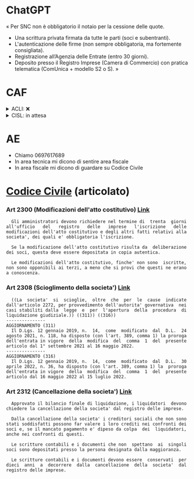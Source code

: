 # ChatGPT
« Per SNC non è obbligatorio il notaio per la cessione delle quote.
- Una scrittura privata firmata da tutte le parti (soci e subentranti).
- L'autenticazione delle firme (non sempre obbligatoria, ma fortemente consigliata).
- Registrazione all’Agenzia delle Entrate (entro 30 giorni).
- Deposito presso il Registro Imprese (Camera di Commercio) con pratica telematica (ComUnica + modello S2 o S). »




# CAF
<details><summary> ACLI: ❌ </summary>
  
1. Caf Acli FFAA (0283530917) mi rimanda al Cup
2. Cup Acli Mi (0225544777) mi rimanda all'area contabile
3. Area contabile (0284267240) mi dice che NESSUN CAF ACLI può farlo

</details>

<details><summary> CISL: in attesa </summary>
- Caf Cisl (800800730) chiedo di essere richiamato, lo fanno mentre ero al tel con AE

</details>




# AE
- Chiamo 0697617689
- In area tecnica mi dicono di sentire area fiscale
- In area fiscale mi dicono di guardare su Codice Civile




# [Codice Civile](https://www.gazzettaufficiale.it/anteprima/codici/codiceCivile) (articolato)

### Art 2300 (Modificazioni dell'atto costitutivo) [Link](https://www.gazzettaufficiale.it/atto/serie_generale/caricaArticolo?art.versione=1&art.idGruppo=293&art.flagTipoArticolo=2&art.codiceRedazionale=042U0262&art.idArticolo=2300&art.idSottoArticolo=1&art.idSottoArticolo1=10&art.dataPubblicazioneGazzetta=1942-04-04&art.progressivo=0#art)

      Gli amministratori devono richiedere nel termine di  trenta  giorni
    all'ufficio   del   registro   delle   imprese   l'iscrizione   delle
    modificazioni dell'atto costitutivo e degli altri fatti relativi alla
    societa', dei quali e' obbligatoria l'iscrizione. 
     
      Se la modificazione dell'atto costitutivo risulta da  deliberazione
    dei soci, questa deve essere depositata in copia autentica. 
     
      Le modificazioni dell'atto costitutivo, finche' non sono  iscritte,
    non sono opponibili ai terzi, a meno che si provi che questi ne erano
    a conoscenza. 


### Art 2308 (Scioglimento della societa') [Link](https://www.gazzettaufficiale.it/atto/serie_generale/caricaArticolo?art.versione=3&art.idGruppo=293&art.flagTipoArticolo=2&art.codiceRedazionale=042U0262&art.idArticolo=2308&art.idSottoArticolo=1&art.idSottoArticolo1=10&art.dataPubblicazioneGazzetta=1942-04-04&art.progressivo=0#art)

      ((La  societa'  si  scioglie,  oltre  che  per  le  cause  indicate
    dall'articolo 2272, per provvedimento dell'autorita' governativa  nei
    casi stabiliti dalla  legge  e  per  l'apertura  della  procedura  di
    liquidazione giudiziale.)) ((311)) ((316)) 
    --------------- 
    AGGIORNAMENTO (311) 
      Il D.Lgs. 12 gennaio 2019, n.  14,  come  modificato  dal  D.L.  24
    agosto 2021, n. 118, ha disposto (con l'art. 389, comma 1) la proroga
    dell'entrata in vigore  della  modifica  del  comma  1  del  presente
    articolo dal 1° settembre 2021 al 16 maggio 2022. 
    --------------- 
    AGGIORNAMENTO (316) 
      Il D.Lgs. 12 gennaio 2019, n.  14,  come  modificato  dal  D.L.  30
    aprile 2022, n. 36, ha disposto (con l'art. 389, comma 1) la  proroga
    dell'entrata in vigore  della  modifica  del  comma  1  del  presente
    articolo dal 16 maggio 2022 al 15 luglio 2022. 

### Art 2312 (Cancellazione della societa') [Link](https://www.gazzettaufficiale.it/atto/serie_generale/caricaArticolo?art.versione=1&art.idGruppo=293&art.flagTipoArticolo=2&art.codiceRedazionale=042U0262&art.idArticolo=2312&art.idSottoArticolo=1&art.idSottoArticolo1=10&art.dataPubblicazioneGazzetta=1942-04-04&art.progressivo=0#art)
    
      Approvato il bilancio finale di liquidazione, i liquidatori  devono
    chiedere la cancellazione della societa' dal registro delle imprese. 
     
      Dalla cancellazione della societa' i creditori sociali che non sono
    stati soddisfatti possono far valere i loro crediti nei confronti dei
    soci e, se il mancato pagamento e' dipeso da colpa  dei  liquidatori,
    anche nei confronti di questi. 
     
      Le scritture contabili e i documenti che non  spettano  ai  singoli
    soci sono depositati presso la persona designata dalla maggioranza. 
     
      Le scritture contabili e i documenti devono essere  conservati  per
    dieci  anni  a  decorrere  dalla  cancellazione  della  societa'  dal
    registro delle imprese. 




